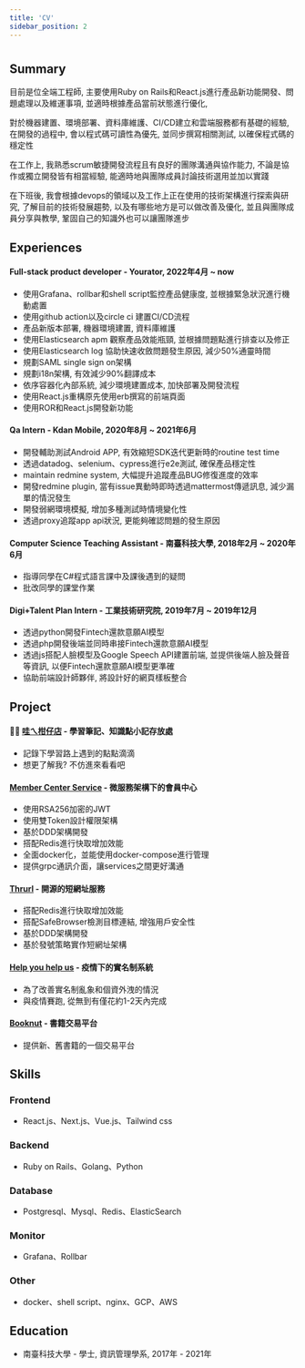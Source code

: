 ```yaml
---
title: 'CV'
sidebar_position: 2
---
```

# 

## Summary
目前是位全端工程師, 主要使用Ruby on Rails和React.js進行產品新功能開發、問題處理以及維運事項, 並適時根據產品當前狀態進行優化, 

對於機器建置、環境部署、資料庫維護、CI/CD建立和雲端服務都有基礎的經驗, 在開發的過程中, 會以程式碼可讀性為優先, 並同步撰寫相關測試, 以確保程式碼的穩定性

在工作上, 我熟悉scrum敏捷開發流程且有良好的團隊溝通與協作能力, 不論是協作或獨立開發皆有相當經驗, 能適時地與團隊成員討論技術選用並加以實踐

在下班後, 我會根據devops的領域以及工作上正在使用的技術架構進行探索與研究, 了解目前的技術發展趨勢, 以及有哪些地方是可以做改善及優化, 並且與團隊成員分享與教學, 鞏固自己的知識外也可以讓團隊進步


## Experiences
#### Full-stack product developer - Yourator, 2022年4月 ~ now
- 使用Grafana、rollbar和shell script監控產品健康度, 並根據緊急狀況進行機動處置
- 使用github action以及circle ci 建置CI/CD流程
- 產品新版本部署, 機器環境建置, 資料庫維護
- 使用Elasticsearch apm 觀察產品效能瓶頸, 並根據問題點進行排查以及修正
- 使用Elasticsearch log 協助快速收斂問題發生原因, 減少50%通靈時間
- 規劃SAML single sign on架構
- 規劃i18n架構, 有效減少90%翻譯成本
- 依序容器化內部系統, 減少環境建置成本, 加快部署及開發流程
- 使用React.js重構原先使用erb撰寫的前端頁面
- 使用ROR和React.js開發新功能

#### Qa Intern - Kdan Mobile, 2020年8月 ~ 2021年6月
- 開發輔助測試Android APP, 有效縮短SDK迭代更新時的routine test time
- 透過datadog、selenium、cypress進行e2e測試, 確保產品穩定性
- maintain redmine system, 大幅提升追蹤產品BUG修復進度的效率
- 開發redmine plugin, 當有issue異動時即時透過mattermost傳遞訊息, 減少漏單的情況發生
- 開發弱網環境模擬, 增加多種測試時情境變化性
- 透過proxy追蹤app api狀況, 更能夠確認問題的發生原因

#### Computer Science Teaching Assistant - 南臺科技大學, 2018年2月 ~ 2020年6月
- 指導同學在C#程式語言課中及課後遇到的疑問
- 批改同學的課堂作業

#### Digi+Talent Plan Intern - 工業技術研究院, 2019年7月 ~ 2019年12月
- 透過python開發Fintech還款意願AI模型
- 透過php開發後端並同時串接Fintech還款意願AI模型
- 透過js搭配人臉模型及Google Speech API建置前端, 並提供後端人臉及聲音等資訊, 以便Fintech還款意願AI模型更準確
- 協助前端設計師夥伴, 將設計好的網頁樣板整合

## Project
#### 👍🏻 [哇ㄟ柑仔店](https://library.wowkit.net/) - 學習筆記、知識點小記存放處
- 記錄下學習路上遇到的點點滴滴
- 想更了解我? 不仿進來看看吧

#### [Member Center Service](https://github.com/junminhong/member-center-service) - 微服務架構下的會員中心
- 使用RSA256加密的JWT
- 使用雙Token設計權限架構
- 基於DDD架構開發
- 搭配Redis進行快取增加效能
- 全面docker化，並能使用docker-compose進行管理
- 提供grpc通訊介面，讓services之間更好溝通
#### [Thrurl](https://github.com/junminhong/thrurl) - 開源的短網址服務
- 搭配Redis進行快取增加效能
- 搭配SafeBrowser檢測目標連結, 增強用戶安全性
- 基於DDD架構開發
- 基於發號策略實作短網址架構
#### [Help you help us](https://github.com/junminhong/help-you-help-us) - 疫情下的實名制系統
- 為了改善實名制亂象和個資外洩的情況
- 與疫情賽跑, 從無到有僅花約1-2天內完成
#### [Booknut](https://github.com/junminhong/booknut) - 書籍交易平台
- 提供新、舊書籍的一個交易平台

## Skills
### Frontend
- React.js、Next.js、Vue.js、Tailwind css
### Backend
- Ruby on Rails、Golang、Python
### Database
- Postgresql、Mysql、Redis、ElasticSearch
### Monitor
- Grafana、Rollbar
### Other
- docker、shell script、nginx、GCP、AWS

## Education
- 南臺科技大學 - 學士, 資訊管理學系, 2017年 - 2021年
